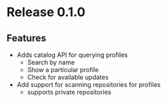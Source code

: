 # Release 0.1.0

## Features

- Adds catalog API for querying profiles
  - Search by name
  - Show a particular profile
  - Check for available updates
- Add support for scanning repositories for profiles
  - supports private repositories


